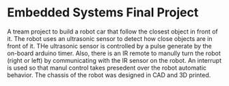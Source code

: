 # Embedded Systems Final Project
A tream project to build a robot car that follow the closest object in front of it. The robot uses an ultrasonic sensor to detect how close objects are in front of it. THe ultrasonic sensor is controlled by a pulse generate by the on-board arduino timer. Also, there is an IR remote to manully turn the robot (right or left) by communicating with the IR sensor on the robot. An interrupt is used so that manul control takes presedent over the robot automatic behavior. The chassis of the robot was designed in CAD and 3D printed. <br>



